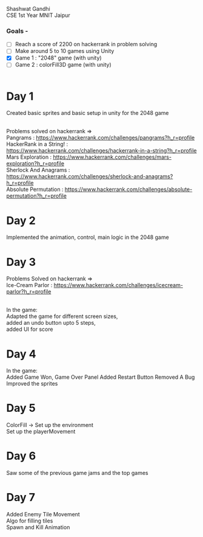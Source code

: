 Shashwat Gandhi <br>
CSE 1st Year MNIT Jaipur <br>

### Goals - <br>
- [ ] Reach a score of 2200 on hackerrank in problem solving  <br>
- [ ] Make around 5 to 10 games using Unity
- [x] Game 1 : "2048" game (with unity) <br>
- [ ] Game 2 : colorFill3D game (with unity) <br><br>

# Day 1 
  Created basic sprites and basic setup in unity for the 2048 game <br><br>

  Problems solved on hackerrank =>  <br>
    Pangrams : https://www.hackerrank.com/challenges/pangrams?h_r=profile <br>
    HackerRank in a String! : https://www.hackerrank.com/challenges/hackerrank-in-a-string?h_r=profile <br>
    Mars Exploration : https://www.hackerrank.com/challenges/mars-exploration?h_r=profile <br>
    Sherlock And Anagrams : https://www.hackerrank.com/challenges/sherlock-and-anagrams?h_r=profile <br>
    Absolute Permutation : https://www.hackerrank.com/challenges/absolute-permutation?h_r=profile <br>
    
# Day 2  
  Implemented the animation, control, main logic in the 2048 game <br>

# Day 3
  Problems Solved on hackerrank => <br>
  Ice-Cream Parlor : https://www.hackerrank.com/challenges/icecream-parlor?h_r=profile <br><br>
  
  In the game: <br>
  Adapted the game for different screen sizes, <br>
  added an undo button upto 5 steps, <br>
  added UI for score <br>
  
# Day 4
  In the game: <br>
  Added Game Won, Game Over Panel
  Added Restart Button
  Removed A Bug
  Improved the sprites
  
  # Day 5
  ColorFill -> Set up the environment <br>
  <t> Set up the playerMovement <br>
  
  # Day 6
  Saw some of the previous game jams and the top games <br>
  
  # Day 7
  Added Enemy Tile Movement <br>
  Algo for filling tiles <br>
  Spawn and Kill Animation <br>
